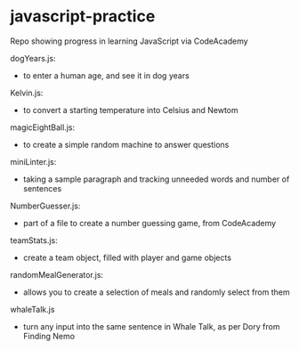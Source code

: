 # javascript-practice
Repo showing progress in learning JavaScript via CodeAcademy

dogYears.js:
- to enter a human age, and see it in dog years

Kelvin.js:
- to convert a starting temperature into Celsius and Newtom

magicEightBall.js:
- to create a simple random machine to answer questions

miniLinter.js:
- taking a sample paragraph and tracking unneeded words and number of sentences

NumberGuesser.js:
- part of a file to create a number guessing game, from CodeAcademy

teamStats.js:
- create a team object, filled with player and game objects

randomMealGenerator.js:
- allows you to create a selection of meals and randomly select from them

whaleTalk.js
- turn any input into the same sentence in Whale Talk, as per Dory from Finding Nemo
